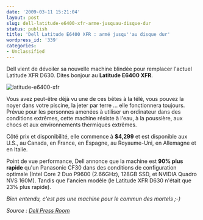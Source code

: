 ```yaml
---
date: '2009-03-11 15:21:04'
layout: post
slug: dell-latitude-e6400-xfr-arme-jusquau-disque-dur
status: publish
title: 'Dell Latitude E6400 XFR : armé jusqu''au disque dur'
wordpress_id: '339'
categories:
- Unclassified
---
```


Dell vient de dévoiler sa nouvelle machine blindée pour remplacer l'actuel Latitude XFR D630. Dites bonjour au **Latitude E6400 XFR**.




![latitude-e6400-xfr](http://blog.kdecherf.com/wp-content/uploads/2009/03/latitude-e6400-xfr.jpg)




Vous avez peut-être déjà vu une de ces bêtes à la télé, vous pouvez la noyer dans votre piscine, la jeter par terre ... elle fonctionnera toujours. Prévue pour les personnes amenées à utiliser un ordinateur dans des conditions extrêmes, cette machine résiste à l'eau, à la poussière, aux chocs et aux environnements thermiques extrêmes.





Côté prix et disponibilité, elle commence à **$4,299** et est disponible aux U.S., au Canada, en France, en Espagne, au Royaume-Uni, en Allemagne et en Italie.




Point de vue performance, Dell annonce que la machine est **90% plus rapide** qu'un Panasonic CF30 dans des conditions de configuration optimale (Intel Core 2 Duo P9600 (2.66GHz), 128GB SSD, et NVIDIA Quadro NVS 160M). Tandis que l'ancien modèle (le Latitude XFR D630 n'était que 23% plus rapide).




_Bien entendu, c'est pas une machine pour le commun des mortels ;-)_







_Source : [Dell Press Room](http://www.dell.com/content/topics/global.aspx/corp/pressoffice/en/2009/2009_03_10_rr_000?c=us&l=en&s=corp)_



